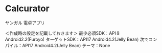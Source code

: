 Calcurator
==========

ヤンガル 電卓アプリ

＜作成時の設定を記載しておきます＞
最少必須SDK：API８ Android2.2(Furoyo) 
ターゲットSDK：API17 Android4.2(Jelly Bean)
次でコンパイル：API17 Android4.2(Jelly Bean)
テーマ：None


